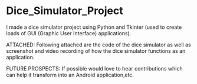 # Dice_Simulator_Project
I made a dice simulator project using Python and Tkinter (used to create loads of GUI (Graphic User Interface) applications).

ATTACHED: 
Following attached are the code of the dice simulator as well as screenshot and video recording of how the dice simulator functions as an application.

FUTURE PROSPECTS:
If possible would love to hear contributions which can help it transform into an Android application,etc.
